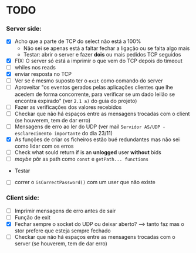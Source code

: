 # TODO

### Server side:

- [x] Acho que a parte de TCP do select não está a 100%
  - Não sei se apenas está a faltar fechar a ligação ou se falta algo mais
  - Testar: abrir o server e fazer **dois** ou mais pedidos TCP seguidos
- [x] FIX: O server só está a imprimir o que vem do TCP depois do timeout
- [ ] whiles nos reads
- [x] enviar resposta no TCP
- [ ] Ver se é mesmo suposto ter o `exit` como comando do server
- [ ] Aproveitar "os eventos gerados pelas aplicações clientes que lhe acedem de forma concorrente, para veriﬁcar se um dado leilão se encontra expirado" (ver `2.1 a)` do guia do projeto)
- [ ] Fazer as verificações dos valores recebidos
- [ ] Checkar que não há espaços entre as mensagens trocadas com o client (se houverem, tem de dar erro)
- [ ] Mensagens de erro ao ler do UDP (ver mail `Servidor AS/UDP - esclarecimento importante` do dia 23/11)
- [x] As funções de criar os ficheiros estão bué redundantes mas não sei como lidar com os erros
- [ ] Check what sould return if is an **unlogged** user **without** bids
- [ ] _maybe_ pôr as path como `const` e `getPath... functions`

- Testar
- [ ] correr o `isCorrectPassword()` com um user que não existe

### Client side:

- [ ] Imprimir mensagens de erro antes de sair
- [ ] Função de exit
- [x] Fechar sempre o socket do UDP ou deixar aberto? --> tanto faz mas o stor prefere que esteja sempre fechado
- [ ] Checkar que não há espaços entre as mensagens trocadas com o server (se houverem, tem de dar erro)
